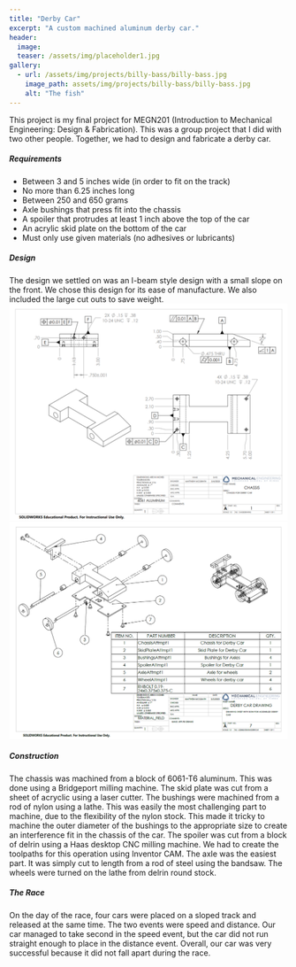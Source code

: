 ```yaml
---
title: "Derby Car"
excerpt: "A custom machined aluminum derby car."
header:
  image: 
  teaser: /assets/img/placeholder1.jpg
gallery:
  - url: /assets/img/projects/billy-bass/billy-bass.jpg
    image_path: assets/img/projects/billy-bass/billy-bass.jpg
    alt: "The fish"
---
```


This project is my final project for MEGN201 (Introduction to Mechanical Engineering: Design & Fabrication). This was a group project that I did with two other people. Together, we had to design and 
fabricate a derby car. 

##### Requirements

* Between 3 and 5 inches wide (in order to fit on the track)
* No more than 6.25 inches long
* Between 250 and 650 grams
* Axle bushings that press fit into the chassis
* A spoiler that protrudes at least 1 inch above the top of the car
* An acrylic skid plate on the bottom of the car
* Must only use given materials (no adhesives or lubricants) 

##### Design

The design we settled on was an I-beam style design with a small slope on the front. We chose this design for its ease of manufacture. We also included the large cut outs to save weight. 
![Drawing for the chassis](/assets/img/projects/derby-car/chassis-draw.png)
![Assembly drawing of the car](/assets/img/projects/derby-car/car-assem.png)

##### Construction

The chassis was machined from a block of 6061-T6 aluminum. This was done using a Bridgeport milling machine. The skid plate was cut from a sheet of acryclic using a laser cutter. The bushings were machined from a
rod of nylon using a lathe. This was easily the most challenging part to machine, due to the flexibility of the nylon stock. This made it tricky to machine the outer diameter of the bushings to the 
appropriate size to create an interference fit in the chassis of the car. The spoiler was cut from a block of delrin using a Haas desktop CNC milling machine. We had to create the toolpaths for this
operation using Inventor CAM. The axle was the easiest part. It was simply cut to length from a rod of steel using the bandsaw. The wheels were turned on the lathe from delrin round stock.

##### The Race

On the day of the race, four cars were placed on a sloped track and released at the same time. The two events were speed and distance. Our car managed to take second in the speed event, but the car did not 
run straight enough to place in the distance event. Overall, our car was very successful because it did not fall apart during the race. 